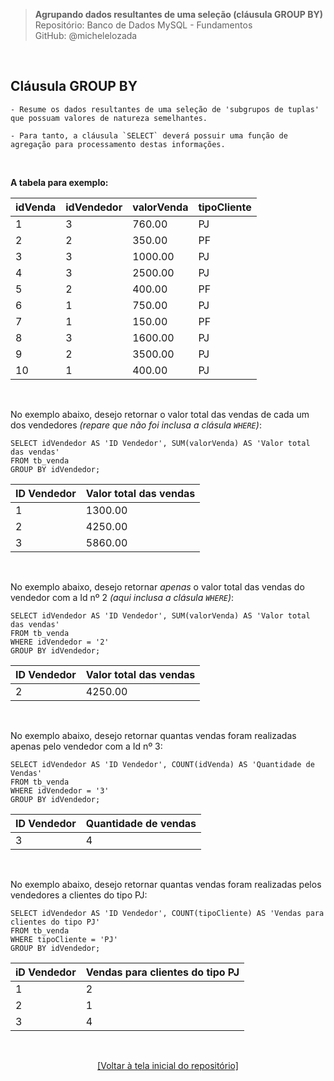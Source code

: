 > **Agrupando dados resultantes de uma seleção (cláusula GROUP BY)**     
> Repositório: Banco de Dados MySQL - Fundamentos  
> GitHub: @michelelozada
&nbsp;
     
&nbsp;     
## Cláusula GROUP BY
```
- Resume os dados resultantes de uma seleção de 'subgrupos de tuplas' que possuam valores de natureza semelhantes. 

- Para tanto, a cláusula `SELECT` deverá possuir uma função de agregação para processamento destas informações.
```
     
&nbsp;  

**A tabela para exemplo:** 

| idVenda  | idVendedor  | valorVenda | tipoCliente |
| :---     | :---   	 | :---       | :---        | 
| 1		   | 3			 |  760.00 	  | PJ          |
| 2		   | 2	         |  350.00    | PF          |
| 3	       | 3           | 1000.00    | PJ          |
| 4		   | 3 			 | 2500.00	  | PJ          |
| 5	       | 2			 |  400.00    | PF          |
| 6 	   | 1			 |  750.00    | PJ          |
| 7        | 1           |  150.00    | PF          |
| 8        | 3           | 1600.00    | PJ          |
| 9        | 2			 | 3500.00    | PJ          |
| 10       | 1			 |  400.00    | PJ          |

&nbsp;

No exemplo abaixo, desejo retornar o valor total das vendas de cada um dos vendedores *(repare que não foi inclusa a clásula `WHERE`)*:
```mysql
SELECT idVendedor AS 'ID Vendedor', SUM(valorVenda) AS 'Valor total das vendas'
FROM tb_venda
GROUP BY idVendedor;
```
| ID Vendedor  | Valor total das vendas    |
| :---         | :---   				   |
| 1			   | 1300.00				   |	
| 2	           | 4250.00				   |	
| 3		       | 5860.00				   |

&nbsp;

No exemplo abaixo, desejo retornar *apenas* o valor total das vendas do vendedor com a Id nº 2 *(aqui inclusa a clásula `WHERE`)*:
```mysql
SELECT idVendedor AS 'ID Vendedor', SUM(valorVenda) AS 'Valor total das vendas'
FROM tb_venda
WHERE idVendedor = '2'
GROUP BY idVendedor;
```
| ID Vendedor | Valor total das vendas |
| :---        | :---   				   |
| 2	          | 4250.00				   |	

&nbsp;

No exemplo abaixo, desejo retornar quantas vendas foram realizadas apenas pelo vendedor com a Id nº 3:
```mysql
SELECT idVendedor AS 'ID Vendedor', COUNT(idVenda) AS 'Quantidade de Vendas'
FROM tb_venda
WHERE idVendedor = '3'
GROUP BY idVendedor;
```
| ID Vendedor  | Quantidade de vendas |
| :---         | :---   			  |
| 3	           | 4				      |

&nbsp;

No exemplo abaixo, desejo retornar quantas vendas foram realizadas pelos vendedores a clientes do tipo PJ:
```mysql
SELECT idVendedor AS 'ID Vendedor', COUNT(tipoCliente) AS 'Vendas para clientes do tipo PJ'
FROM tb_venda
WHERE tipoCliente = 'PJ'
GROUP BY idVendedor;
```
| iD Vendedor  | Vendas para clientes do tipo PJ |
| :---         | :---   				         |
| 1	           | 2				                 |
| 2	           | 1				                 |
| 3	           | 4				                 |

&nbsp;

<div align="center">
<a href="https://github.com/michelelozada/MySQL-Study-Notes">[Voltar à tela inicial do repositório]</a>
</div>